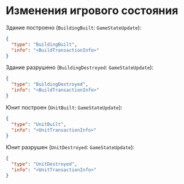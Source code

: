 # Изменения игрового состояния

Здание построено (`BuildingBuilt`: `GameStateUpdate`):

```json
{
  "type": "BuildingBuilt",
  "info": "<BuildTransactionInfo>"
}
```

Здание разрушено (`BuildingDestroyed`: `GameStateUpdate`):

```json
{
  "type": "BuildingDestroyed",
  "info": "<BuildTransactionInfo>"
}
```

Юнит построен (`UnitBuilt`: `GameStateUpdate`):

```json
{
  "type": "UnitBuilt",
  "info": "<UnitTransactionInfo>"
}
```

Юнит разрушен (`UnitDestroyed`: `GameStateUpdate`):

```json
{
  "type": "UnitDestroyed",
  "info": "<UnitTransactionInfo>"
}
```